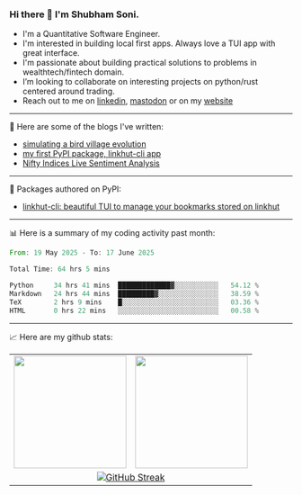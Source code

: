 ### Hi there 👋 I'm Shubham Soni.

- I'm a Quantitative Software Engineer.
- I'm interested in building local first apps. Always love a TUI app with great interface.
- I'm passionate about building practical solutions to problems in wealthtech/fintech domain.
- I’m looking to collaborate on interesting projects on python/rust centered around trading.
- Reach out to me on [linkedin](https://linkedin.com/in/shubxam), <a rel="me" href="https://mastodon.social/@shubxam">mastodon</a> or on my [website](https://shubxam.tech)

---

📝 Here are some of the blogs I've written:

<!-- BLOG-POST-LIST:START -->
- [simulating a bird village evolution](https://shubxam.tech/evolution-simulation/)
- [my first PyPI package, linkhut-cli app](https://shubxam.tech/my-first-package-on-pypi/)
- [Nifty Indices Live Sentiment Analysis](https://shubxam.tech/nifty-indices-live-sentiment-analysis/)
<!-- BLOG-POST-LIST:END -->

---

🐍 Packages authored on PyPI:

- [linkhut-cli: beautiful TUI to manage your bookmarks stored on linkhut](https://pypi.org/project/linkhut-cli/)

---

📊 Here is a summary of my coding activity past month:

<!--START_SECTION:waka-->

```rust
From: 19 May 2025 - To: 17 June 2025

Total Time: 64 hrs 5 mins

Python     34 hrs 41 mins  █████████████▓░░░░░░░░░░░   54.12 %
Markdown   24 hrs 44 mins  █████████▓░░░░░░░░░░░░░░░   38.59 %
TeX        2 hrs 9 mins    █░░░░░░░░░░░░░░░░░░░░░░░░   03.36 %
HTML       0 hrs 22 mins   ░░░░░░░░░░░░░░░░░░░░░░░░░   00.58 %
```

<!--END_SECTION:waka-->

---

📈 Here are my github stats:

<table border="0" cellspacing="0" cellpadding="5" align="center">
  <tr>
    <td>
      <a href="https://github.com/shubxam">
  <img height=200 align="center" src="https://github-readme-stats.vercel.app/api/?username=shubxam&theme=dark&show=prs_merged_percentage&hide_rank=true&disable_animations=true&card_width=450" />
      </a>
    </td>
    <td>
    <a href="https://github.com/shubxam">
  <img height=200 align="center" src="https://github-readme-stats.vercel.app/api/top-langs/?username=shubxam&hide=HTML,CSS,Jupyter%20Notebook,Dart&size_weight=0.5&count_weight=0.5&hide_progress=true&card_width=100" />
      </a>
    </td>
  </tr>
  <tr>
  <td colspan="2", align="center">
      <a href="https://git.io/streak-stats"><img src="https://streak-stats.demolab.com?user=shubxam&theme=highcontrast&hide_total_contributions=true" alt="GitHub Streak" /></a>
    </td>
  </tr>
</table>
